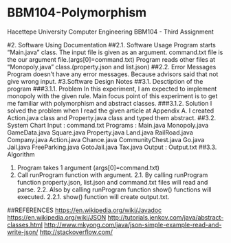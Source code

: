 # BBM104-Polymorphism
Hacettepe University Computer Engineering BBM104 - Third Assignment

#2. Software Using Documentation
##2.1. Software Usage
Program starts “Main.java” class. The input file is given as an argument. command.txt file is the our argument file.(args[0]=command.txt)
Program reads other files at “Monopoly.java” class.(property.json and list.json)
##2.2. Error Messages
Program doesn’t have any error messages. Because advisors said that not give wrong input.
#3.Software Design Notes
##3.1. Desctiption of the program
###3.1.1. Problem
In this experiment, I am expected to implement monopoly with the given rule. Main focus point of this experiment is to get me familiar with polymorphism and abstract classes.
###3.1.2. Solution
I solved the problem when I read the given article at Appendix A.
I created Action.java class and Property.java class and typed them abstract.
##3.2. System Chart
Input : command.txt
Programs : Main.java
Monopoly.java
GameData.java
Square.java
Property.java
Land.java
RailRoad.java
Company.java
Action.java
Chance.java
CommunityChest.java
Go.java
Jail.java
FreeParking.java
GotoJail.java
Tax.java
Output : Output.txt
##3.3. Algorithm
1. Program takes 1 argument (args[0]=command.txt)
2. Call runProgram function with argument.
2.1. By calling runProgram function property.json, list.json and command.txt files will read and parse.
2.2. Also by calling runProgram function show() functions will executed.
2.2.1. show() function will create output.txt.

##REFERENCES
https://en.wikipedia.org/wiki/Javadoc
https://en.wikipedia.org/wiki/JSON
http://tutorials.jenkov.com/java/abstract-classes.html
http://www.mkyong.com/java/json-simple-example-read-and-write-json/
http://stackoverflow.com/
